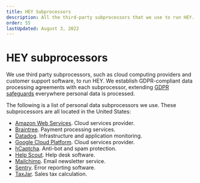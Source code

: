```yaml
---
title: HEY Subprocessors
description: All the third-party subprocessors that we use to run HEY.
order: 55
lastUpdated: August 3, 2022
---
```


# HEY subprocessors

We use third party subprocessors, such as cloud computing providers and customer support software, to run HEY. We establish GDPR-compliant data processing agreements with each subprocessor, extending [GDPR safeguards](../index.md) everywhere personal data is processed.

The following is a list of personal data subprocessors we use. These subprocessors are all located in the United States:

* [Amazon Web Services](https://aws.amazon.com/compliance/gdpr-center/). Cloud services provider.
* [Braintree](https://www.braintreepayments.com/legal/payment-services-agreement-us). Payment processing services.
* [Datadog](https://www.datadoghq.com/legal/privacy/). Infrastructure and application monitoring.
* [Google Cloud Platform](https://cloud.google.com/security/gdpr/resource-center/). Cloud services provider.
* [hCaptcha](https://hcaptcha.com/privacy). Anti-bot and spam protection.
* [Help Scout](https://www.helpscout.net/company/legal/gdpr/). Help desk software.
* [Mailchimp](https://mailchimp.com/gdpr/). Email newsletter service.
* [Sentry](https://blog.sentry.io/2018/03/14/gdpr-sentry-and-you). Error reporting software.
* [TaxJar](https://support.taxjar.com/article/526-taxjar-security-and-privacy-questions). Sales tax calculation.
